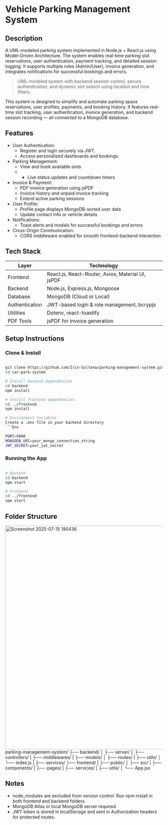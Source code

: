 # Vehicle Parking Management System

## Description
A UML-modeled parking system implemented in Node.js + React.js using Model-Driven Architecture. The system enables real-time parking slot reservations, user authentication, payment tracking, and detailed session logging. It supports multiple roles (Admin/User), invoice generation, and integrates notifications for successful bookings and errors.

> UML-modeled system with backend session control, secure authentication, and dynamic slot search using location and time filters.

This system is designed to simplify and automate parking space reservations, user profiles, payments, and booking history. It features real-time slot tracking, user authentication, invoice generation, and backend session recording — all connected to a MongoDB database.

## Features  
- User Authentication: 
    - Register and login securely via JWT.
    - Access personalized dashboards and bookings.
- Parking Management: 
    - View and book available slots
    - - Live status updates and countdown timers
- Invoice & Payment: 
    - PDF invoice generation using jsPDF
    - Invoice history and unpaid invoice tracking
    - Extend active parking sessions
- User Profile: 
    - Profile page displays MongoDB-sorted user data
    - Update contact Info or vehicle details
- Notifications: 
    - Toast alerts and modals for successful bookings and errors
- Cross-Origin Communication: 
    - CORS middleware enabled for smooth frontend-backend interaction

## Tech Stack

| Layer         | Technology                              |
|---------------|------------------------------------------|
| Frontend      | React.js, React-Router, Axios, Material UI, jsPDF                         |
| Backend       | Node.js, Express.js, Mongoose                     |
| Database      | MongoDB (Cloud or Local)               |
| Authentication| JWT-based login & role management, bcrypjs        |
| Utilities     | Dotenv, react-toastify               |
| PDF Tools   | jsPDF for invoice generation   |

## Setup Instructions

### Clone & Install
```bash

git clone https://github.com/Irin-Sultana/parking-management-system.git
cd car-park-system

# Install backend dependencies
cd backend
npm install

# Install frontend dependencies
cd ../frontend
npm install 

# Environment Variables
Create a .env file in your backend directory
```Env

PORT=5000
MONGODB_URI=your_mongo_connection_string
JWT_SECRET=your_jwt_secret
```

### Running the App
```bash

# Backend
cd backend
npm start

# Frontend
cd ../frontend
npm start
```
## Folder Structure

<img width="542" height="715" alt="Screenshot 2025-07-15 190436" src="https://github.com/user-attachments/assets/9f4668f3-0f1a-4aa5-9499-6b92755e2a9d" />
parking-management-system/
├── backend/
│   ├── server/
│       ├── controllers/
|       ├── middlewares/
|       ├── models/
│       ├── routes/
|       ├── utils/
│   └── index.js
|   ├── services/  
├── frontend/
|   ├── public/
│   ├── src/
|       ├── components/
|       ├── pages/
|       ├── services/
|       ├── utils/
│   └── App.jsx

## Notes
- node_modules are excluded from version control. Run npm install in both frontend and backend folders.
- MongoDB Atlas or local MongoDB server required.
- JWT token is stored in localStorage and sent in Authorization headers for protected routes.

